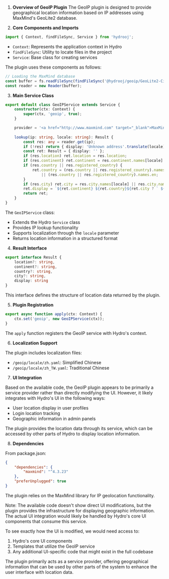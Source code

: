 1. **Overview of GeoIP Plugin**
The GeoIP plugin is designed to provide geographical location information based on IP addresses using MaxMind's GeoLite2 database. 

2. **Core Components and Imports**

```typescript
import { Context, findFileSync, Service } from 'hydrooj';
```

- `Context`: Represents the application context in Hydro
- `findFileSync`: Utility to locate files in the project
- `Service`: Base class for creating services

The plugin uses these components as follows:

```typescript
// Loading the MaxMind database
const buffer = fs.readFileSync(findFileSync('@hydrooj/geoip/GeoLite2-City.mmdb'));
const reader = new Reader(buffer);
```

3. **Main Service Class**

```typescript
export default class GeoIPService extends Service {
    constructor(ctx: Context) {
        super(ctx, 'geoip', true);
    }

    provider = '<a href="http://www.maxmind.com" target="_blank">MaxMind</a>';
    
    lookup(ip: string, locale: string): Result {
        const res: any = reader.get(ip);
        if (!res) return { display: 'Unknown address'.translate(locale) };
        const ret: Result = { display: '' };
        if (res.location) ret.location = res.location;
        if (res.continent) ret.continent = res.continent.names[locale] || res.continent.names.en;
        if (res.country || res.registered_country) {
            ret.country = (res.country || res.registered_country).names[locale]
                || (res.country || res.registered_country).names.en;
        }
        if (res.city) ret.city = res.city.names[locale] || res.city.names.en;
        ret.display = `${ret.continent} ${ret.country}${ret.city ? ` ${ret.city}` : ''}`;
        return ret;
    }
}
```

The `GeoIPService` class:
- Extends the Hydro `Service` class
- Provides IP lookup functionality
- Supports localization through the `locale` parameter
- Returns location information in a structured format

4. **Result Interface**

```typescript
export interface Result {
    location?: string,
    continent?: string,
    country?: string,
    city?: string,
    display: string
}
```

This interface defines the structure of location data returned by the plugin.

5. **Plugin Registration**

```typescript
export async function apply(ctx: Context) {
    ctx.set('geoip', new GeoIPService(ctx));
}
```

The `apply` function registers the GeoIP service with Hydro's context.

6. **Localization Support**

The plugin includes localization files:
- `/geoip/locale/zh.yaml`: Simplified Chinese
- `/geoip/locale/zh_TW.yaml`: Traditional Chinese

7. **UI Integration**

Based on the available code, the GeoIP plugin appears to be primarily a service provider rather than directly modifying the UI. However, it likely integrates with Hydro's UI in the following ways:

- User location display in user profiles
- Login location tracking
- Geographic information in admin panels

The plugin provides the location data through its service, which can be accessed by other parts of Hydro to display location information.

8. **Dependencies**

From package.json:
```json
{
    "dependencies": {
        "maxmind": "^4.3.23"
    },
    "preferUnplugged": true
}
```

The plugin relies on the MaxMind library for IP geolocation functionality.

Note: The available code doesn't show direct UI modifications, but the plugin provides the infrastructure for displaying geographic information. The actual UI integration would likely be handled by Hydro's core UI components that consume this service.

To see exactly how the UI is modified, we would need access to:
1. Hydro's core UI components
2. Templates that utilize the GeoIP service
3. Any additional UI-specific code that might exist in the full codebase

The plugin primarily acts as a service provider, offering geographical information that can be used by other parts of the system to enhance the user interface with location data.
